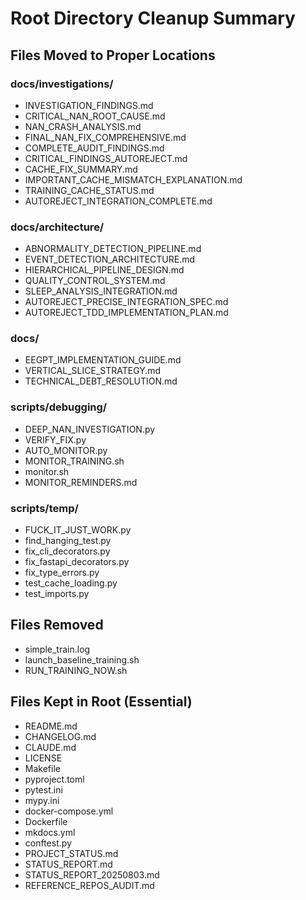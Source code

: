 # Root Directory Cleanup Summary

## Files Moved to Proper Locations

### docs/investigations/
- INVESTIGATION_FINDINGS.md
- CRITICAL_NAN_ROOT_CAUSE.md
- NAN_CRASH_ANALYSIS.md
- FINAL_NAN_FIX_COMPREHENSIVE.md
- COMPLETE_AUDIT_FINDINGS.md
- CRITICAL_FINDINGS_AUTOREJECT.md
- CACHE_FIX_SUMMARY.md
- IMPORTANT_CACHE_MISMATCH_EXPLANATION.md
- TRAINING_CACHE_STATUS.md
- AUTOREJECT_INTEGRATION_COMPLETE.md

### docs/architecture/
- ABNORMALITY_DETECTION_PIPELINE.md
- EVENT_DETECTION_ARCHITECTURE.md
- HIERARCHICAL_PIPELINE_DESIGN.md
- QUALITY_CONTROL_SYSTEM.md
- SLEEP_ANALYSIS_INTEGRATION.md
- AUTOREJECT_PRECISE_INTEGRATION_SPEC.md
- AUTOREJECT_TDD_IMPLEMENTATION_PLAN.md

### docs/
- EEGPT_IMPLEMENTATION_GUIDE.md
- VERTICAL_SLICE_STRATEGY.md
- TECHNICAL_DEBT_RESOLUTION.md

### scripts/debugging/
- DEEP_NAN_INVESTIGATION.py
- VERIFY_FIX.py
- AUTO_MONITOR.py
- MONITOR_TRAINING.sh
- monitor.sh
- MONITOR_REMINDERS.md

### scripts/temp/
- FUCK_IT_JUST_WORK.py
- find_hanging_test.py
- fix_cli_decorators.py
- fix_fastapi_decorators.py
- fix_type_errors.py
- test_cache_loading.py
- test_imports.py

## Files Removed
- simple_train.log
- launch_baseline_training.sh
- RUN_TRAINING_NOW.sh

## Files Kept in Root (Essential)
- README.md
- CHANGELOG.md
- CLAUDE.md
- LICENSE
- Makefile
- pyproject.toml
- pytest.ini
- mypy.ini
- docker-compose.yml
- Dockerfile
- mkdocs.yml
- conftest.py
- PROJECT_STATUS.md
- STATUS_REPORT.md
- STATUS_REPORT_20250803.md
- REFERENCE_REPOS_AUDIT.md